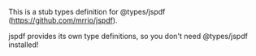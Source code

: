 This is a stub types definition for @types/jspdf (https://github.com/mrrio/jspdf).

jspdf provides its own type definitions, so you don't need @types/jspdf installed!